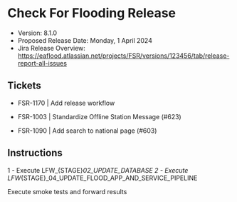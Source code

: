 # Check For Flooding Release

* Version: 8.1.0
* Proposed Release Date: Monday, 1 April 2024
* Jira Release Overview: https://eaflood.atlassian.net/projects/FSR/versions/123456/tab/release-report-all-issues

## Tickets


- FSR-1170 | Add release workflow

- FSR-1003 | Standardize Offline Station Message (#623)

- FSR-1090 | Add search to national page (#603)


## Instructions


  1 - Execute LFW_{STAGE}_02_UPDATE_DATABASE
  2 - Execute LFW_{STAGE}_04_UPDATE_FLOOD_APP_AND_SERVICE_PIPELINE


Execute smoke tests and forward results
